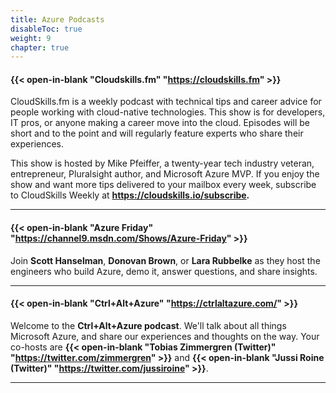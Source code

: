```yaml
---
title: Azure Podcasts
disableToc: true
weight: 9
chapter: true
---
```


#### {{< open-in-blank "Cloudskills.fm" "https://cloudskills.fm" >}}
CloudSkills.fm is a weekly podcast with technical tips and career advice for people working with cloud-native technologies. This show is for developers, IT pros, or anyone making a career move into the cloud. Episodes will be short and to the point and will regularly feature experts who share their experiences.

This show is hosted by Mike Pfeiffer, a twenty-year tech industry veteran, entrepreneur, Pluralsight author, and Microsoft Azure MVP. If you enjoy the show and want more tips delivered to your mailbox every week, subscribe to CloudSkills Weekly at **https://cloudskills.io/subscribe.**

---

#### {{< open-in-blank "Azure Friday" "https://channel9.msdn.com/Shows/Azure-Friday" >}}

Join **Scott Hanselman**, **Donovan Brown**, or **Lara Rubbelke** as they host the engineers who build Azure, demo it, answer questions, and share insights.

---

#### {{< open-in-blank "Ctrl+Alt+Azure" "https://ctrlaltazure.com/" >}}

Welcome to the **Ctrl+Alt+Azure podcast**. We'll talk about all things Microsoft Azure, and share our experiences and thoughts on the way. Your co-hosts are **{{< open-in-blank "Tobias Zimmergren (Twitter)" "https://twitter.com/zimmergren" >}}** and **{{< open-in-blank "Jussi Roine (Twitter)" "https://twitter.com/jussiroine" >}}**.

---